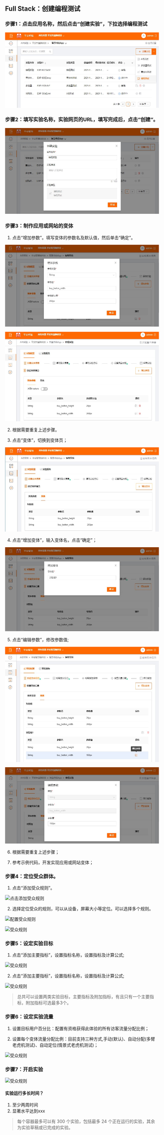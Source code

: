 ## Full Stack：创建编程测试

### 步骤1：点击应用名称，然后点击“创建实验”，下拉选择编程测试
  
  ![输入实验基本信息](images/full_stack_new_code_drop_list.jpg)
  
### 步骤2：填写实验名称，实验网页的URL，填写完成后，点击“创建“。

  ![输入实验基本信息](images/full_stack_new_code_dialog.jpg)
  
### 步骤3：制作应用或网站的变体

   1. 点击“增加参数”。填写变体的参数名及默认值，然后单击“确定”。
     
   ![点击增加参数](images/full_stack_add_feature_flag_params.jpg)
   
   ![参数列表](images/full_stack_feature_flag_param_list.jpg)

   2. 根据需要重复上述步骤。
   
   3. 点击“变体”，切换到变体页；
   
   ![变体页](images/full_stack_variant_control.jpg)

   4. 点击“增加变体”，输入变体名，点击“确定”；
   
   ![变体页](images/full_stack_add_variant.jpg)

   5. 点击“编辑参数”，修改参数值;

   ![变体页](images/full_stack_click_edit_feature_flag_param.jpg)
   
   ![变体页](images/full_stack_edit_feature_flag_param.jpg)
   
   6. 根据需要重复上述步骤；

   7. 参考示例代码，开发实现应用或网站变体；
   
### 步骤4：定位受众群体。

   1. 点击“添加受众规则”。
     
   ![点击添加受众规则](images/click_add_audience_rule.jpg)
     
   2. 选择定位受众的规则，可以从设备，屏幕大小等定位。可以选择多个规则。
     
   ![配置受众规则](images/setup_audience_rule.jpg)

   ![受众规则](images/audience_rule_list.jpg)

### 步骤5：设定实验目标
    
   1. 点击“添加主要指标”，设置指标名称，设置指标及计算公式;

   ![受众规则](images/target_mainly.jpg)
    
   2. 点击“添加主要指标”，设置指标名称，设置指标及计算公式;

   ![受众规则](images/target_attached.jpg)
      
   >  总共可以设置两类实验目标，主要指标及附加指标，有且只有一个主要指标，附加指标可选最多3个。
   >  
### 步骤6：设定实验流量
    
   1. 设置目标用户百分比：配置有资格获得此体验的所有访客流量分配比例；
    
   2. 设置每个变体流量分配比例：目前支持三种方式,手动(默认)、自动分配(多臂老虎机测试)、自动定位(情景式老虎机测试)；
    
   ![受众规则](images/split_test_traffic.jpg)
     
### 步骤7：开启实验

  ![受众规则](images/split_test_start.jpg)
  
  
#### 实验运行多长时间？
  1. 至少两周时间
  2. 显著水平达到xxx
    
> 每个容器最多可以有 300 个实验，包括最多 24 个正在运行的实验，其余为实验草稿或已完成的实验。
